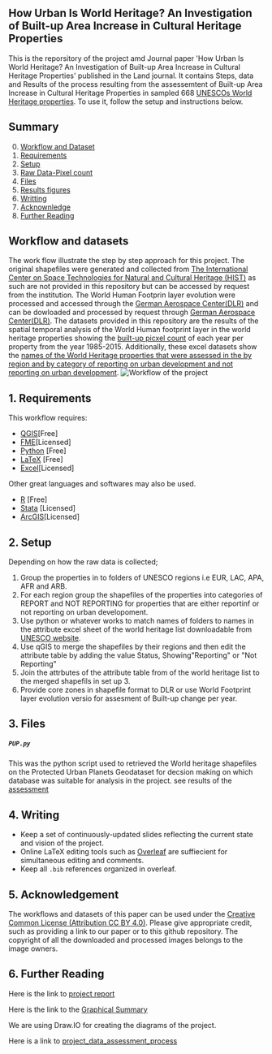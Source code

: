 ## How Urban Is World Heritage? An Investigation of Built-up Area Increase in Cultural Heritage Properties

  This is the reporsitory of the project amd Journal paper 'How Urban Is World Heritage? An Investigation of Built-up Area Increase in Cultural Heritage Properties' published in the Land journal. It contains Steps, data and Results of the process resulting from the assessemtent of Built-up Area Increase in Cultural Heritage Properties in sampled 668 [UNESCOs World Heritage properties](https://whc.unesco.org/en/list/). 
To use it, follow the setup and instructions below.

## Summary
0.  [Workflow and Dataset](https://github.com/mkvusa/heritagezoning/blob/main/README.md#workflow-and-datasets)
01. [Requirements](https://github.com/mkvusa/heritagezoning/blob/main/README.md#1-requirements)
02. [Setup](https://github.com/mkvusa/heritagezoning/blob/main/README.md#2-setup)
3. [Raw Data-Pixel count]()
4. [Files](https://github.com/mkvusa/heritagezoning/blob/main/README.md#3-files)
5. [Results figures](https://github.com/mkvusa/heritagezoning/tree/main/Figures_updated_202_june)
6. [Writting](https://github.com/mkvusa/heritagezoning/blob/main/README.md#4-writing)
7. [Acknownledge](https://github.com/mkvusa/heritagezoning/blob/main/README.md#5-acknowledgement)
8. [Further Reading](https://github.com/mkvusa/heritagezoning/blob/main/README.md#further-reading)

## Workflow and datasets
The work flow illustrate the step by step approach for this project. The original shapefiles were generated and collected from [The International Center on Space Technologies for Natural and Cultural Heritage (HIST)](http://www.unesco-hist.org/index.php?r=en/index) as such are not provided in this repository but can be accessed by request from the institution. The World Human Footprin layer evolution were processed and accessed through the [German Aerospace Center(DLR)](https://www.dlr.de/EN/Home/home_node.html) and can be dowloaded and processed by request through [German Aerospace Center(DLR)](https://geoservice.dlr.de/web/maps/eoc:wsfevolution).
The datasets provided in this repository are the results of the spatial temporal analysis of the World Human footprint layer in the world heritage properties showing the [built-up picxel count](https://github.com/mkvusa/heritagezoning/blob/main/_PixelCount_WSFEvo_ShapesNoBuffer_transposed_renamed.xlsx) of each year per property from the year 1985-2015. Additionally, these excel datasets show the [names of the World Heritage properties that were assessed in the by region and by category of reporting on urban development and not reporting on urban development](https://github.com/mkvusa/heritagezoning/delete/main/_PixelCount_WSFEvo_ShapesNoBuffer_transposed_renamed.xlsx).
![Workflow of the project](https://github.com/mkvusa/heritagezoning/blob/main/Regional%20maps/WorkFLow_HIST_new_edited.jpg)

## 1. Requirements

This workflow requires:
- [QGIS](https://www.qgis.org/fr/site/)[Free]
- [FME](https://www.safe.com/)[Licensed]
- [Python](https://www.python.org) [Free] 
- [LaTeX](https://www.latex-project.org) [Free]
- [Excel](https://www.microsoft.com/en-us/microsoft-365/excel)[Licensed]

Other great languages and softwares may also be used.
- [R](https://www.r-project.org) [Free]
- [Stata](https://www.stata.com) [Licensed]
- [ArcGIS](https://www.arcgis.com/index.html)[Licensed]

## 2. Setup
Depending on how the raw data is collected;
1. Group the properties in to folders of UNESCO regions i.e EUR, LAC, APA, AFR and ARB.
2. For each region group the shapefiles of the properties into categories of REPORT and NOT REPORTING for properties that are either reportinf or not reporting on urban developoment.
3. Use python or whatever works to match names of folders to names in the attribute excel sheet of the world heritage list downloadable from [UNESCO website](https://whc.unesco.org/en/syndication).
4. Use qGIS to merge the shapefiles by their regions and then edit the attribute table by adding the value Status, Showing"Reporting" or "Not Reporting"
5. Join the attrbutes of the attribute table from of the world heritage list to the merged shapefils in set up 3.
6. Provide core zones in shapefile format to DLR or use World Footprint layer evolution versio for assesment of Built-up change per year.

## 3. Files
##### `PUP.py`
This was the python script used to retrieved the World heritage shapefiles on the Protected Urban Planets Geodataset for decsion making on which database was suitable for analysis in the project. see results of the [assessment](https://github.com/mkvusa/heritagezoning/blob/main/Data%20Assessment.pptx) 


## 4. Writing
- Keep a set of continuously-updated slides reflecting the current state and vision of the project.
- Online LaTeX editing tools such as [Overleaf](https://www.overleaf.com/) are suffiecient for simultaneous editing and comments.
- Keep all `.bib` references organized in overleaf.

## 5. Acknowledgement
The workflows and datasets of this paper can be used under the [Creative Common License (Attribution CC BY 4.0)](https://creativecommons.org/licenses/by/4.0/). Please give appropriate credit, such as providing a link to our paper or to this github repository. The copyright of all the downloaded and processed images belongs to the image owners.

## 6. Further Reading

Here is the link to [project report](https://docs.google.com/document/d/1z2x7LImbpOdwTfusMivY_bJPvH6AD3ctfQOXbscvRqc/edit)

Here is the link to the [Graphical Summary](https://docs.google.com/presentation/d/1FWlQp0J-vXN2YH4g35VbUQuPiCwq16CPVWzjlesev10/edit#slide=id.g120edecb748_2_261)

We are using Draw.IO for creating the diagrams of the project.

Here is a link to [project_data_assessment_process](https://drive.google.com/file/d/1P1xcFAEAEWp0NpKyCJqnSuvNw9EEZyqd/view?usp=sharing)
